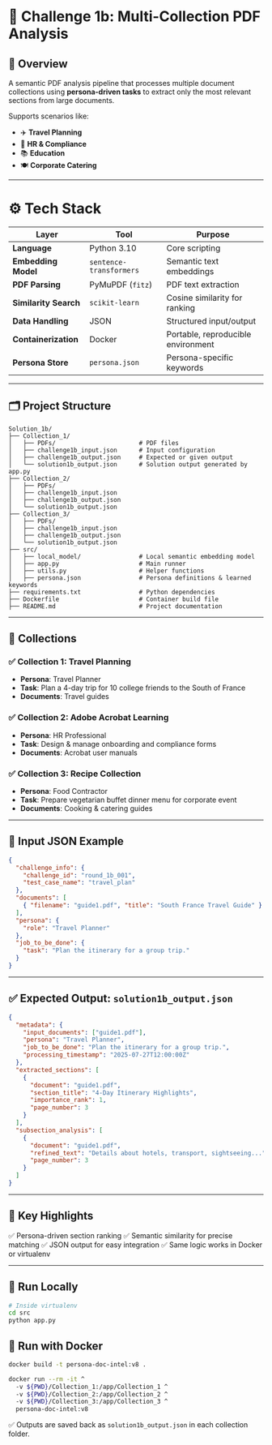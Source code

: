 # 📑 **Challenge 1b: Multi-Collection PDF Analysis**

## 🚀 **Overview**

A semantic PDF analysis pipeline that processes multiple document collections using **persona-driven tasks** to extract only the most relevant sections from large documents.

Supports scenarios like:

- ✈️ **Travel Planning**
- 🧾 **HR & Compliance**
- 📚 **Education**
- 🍽️ **Corporate Catering**

---

# ⚙️ **Tech Stack**

| Layer                 | Tool                    | Purpose                            |
| --------------------- | ----------------------- | ---------------------------------- |
| **Language**          | Python 3.10             | Core scripting                     |
| **Embedding Model**   | `sentence-transformers` | Semantic text embeddings           |
| **PDF Parsing**       | PyMuPDF (`fitz`)        | PDF text extraction                |
| **Similarity Search** | `scikit-learn`          | Cosine similarity for ranking      |
| **Data Handling**     | JSON                    | Structured input/output            |
| **Containerization**  | Docker                  | Portable, reproducible environment |
| **Persona Store**     | `persona.json`          | Persona-specific keywords          |

---

## 🗂️ **Project Structure**

```
Solution_1b/
├── Collection_1/
│   ├── PDFs/                       # PDF files
│   ├── challenge1b_input.json      # Input configuration
│   ├── challenge1b_output.json     # Expected or given output
│   └── solution1b_output.json      # Solution output generated by app.py
├── Collection_2/
│   ├── PDFs/
│   ├── challenge1b_input.json
│   ├── challenge1b_output.json
│   └── solution1b_output.json
├── Collection_3/
│   ├── PDFs/
│   ├── challenge1b_input.json
│   ├── challenge1b_output.json
│   └── solution1b_output.json
├── src/
│   ├── local_model/                # Local semantic embedding model
│   ├── app.py                      # Main runner
│   ├── utils.py                    # Helper functions
│   ├── persona.json                # Persona definitions & learned keywords
├── requirements.txt                # Python dependencies
├── Dockerfile                      # Container build file
├── README.md                       # Project documentation
```

---

## 📁 **Collections**

### ✅ **Collection 1: Travel Planning**

- **Persona**: Travel Planner
- **Task**: Plan a 4-day trip for 10 college friends to the South of France
- **Documents**: Travel guides

### ✅ **Collection 2: Adobe Acrobat Learning**

- **Persona**: HR Professional
- **Task**: Design & manage onboarding and compliance forms
- **Documents**: Acrobat user manuals

### ✅ **Collection 3: Recipe Collection**

- **Persona**: Food Contractor
- **Task**: Prepare vegetarian buffet dinner menu for corporate event
- **Documents**: Cooking & catering guides

---

## 🧾 **Input JSON Example**

```json
{
  "challenge_info": {
    "challenge_id": "round_1b_001",
    "test_case_name": "travel_plan"
  },
  "documents": [
    { "filename": "guide1.pdf", "title": "South France Travel Guide" }
  ],
  "persona": {
    "role": "Travel Planner"
  },
  "job_to_be_done": {
    "task": "Plan the itinerary for a group trip."
  }
}
```

---

## ✅ **Expected Output: `solution1b_output.json`**

```json
{
  "metadata": {
    "input_documents": ["guide1.pdf"],
    "persona": "Travel Planner",
    "job_to_be_done": "Plan the itinerary for a group trip.",
    "processing_timestamp": "2025-07-27T12:00:00Z"
  },
  "extracted_sections": [
    {
      "document": "guide1.pdf",
      "section_title": "4-Day Itinerary Highlights",
      "importance_rank": 1,
      "page_number": 3
    }
  ],
  "subsection_analysis": [
    {
      "document": "guide1.pdf",
      "refined_text": "Details about hotels, transport, sightseeing...",
      "page_number": 3
    }
  ]
}
```

---

## 🧩 **Key Highlights**

✅ Persona-driven section ranking
✅ Semantic similarity for precise matching
✅ JSON output for easy integration
✅ Same logic works in Docker or virtualenv

---

## 🐳 **Run Locally**

```bash
# Inside virtualenv
cd src
python app.py
```

## 🐳 **Run with Docker**

```bash
docker build -t persona-doc-intel:v8 .

docker run --rm -it ^
  -v ${PWD}/Collection_1:/app/Collection_1 ^
  -v ${PWD}/Collection_2:/app/Collection_2 ^
  -v ${PWD}/Collection_3:/app/Collection_3 ^
  persona-doc-intel:v8
```

✅ Outputs are saved back as `solution1b_output.json` in each collection folder.
